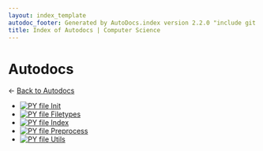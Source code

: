```yaml
---
layout: index_template
autodoc_footer: Generated by AutoDocs.index version 2.2.0 "include git commit" ⓒ Starwort, 2020
title: Index of Autodocs | Computer Science
---
```


# **Autodocs**

← [Back to Autodocs](..)

- [![PY file](https://img.icons8.com/windows/512/03dac6/py.png)   Init  ](autodocs/__init__.py)
- [![PY file](https://img.icons8.com/windows/512/03dac6/py.png) Filetypes](autodocs/filetypes.py)
- [![PY file](https://img.icons8.com/windows/512/03dac6/py.png) Index](autodocs/index.py)
- [![PY file](https://img.icons8.com/windows/512/03dac6/py.png) Preprocess](autodocs/preprocess.py)
- [![PY file](https://img.icons8.com/windows/512/03dac6/py.png) Utils](autodocs/utils.py)
